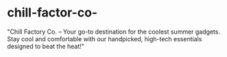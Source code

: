 # chill-factor-co-
"Chill Factory Co. – Your go-to destination for the coolest summer gadgets. Stay cool and comfortable with our handpicked, high-tech essentials designed to beat the heat!"
